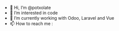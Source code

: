 - 👋 Hi, I’m @potxolate
- 👀 I’m interested in code
- 🌱 I’m currently working with Odoo, Laravel and Vue
- 📫 How to reach me : 

<!---
potxolate/potxolate is a ✨ special ✨ repository because its `README.md` (this file) appears on your GitHub profile.
You can click the Preview link to take a look at your changes.
--->
